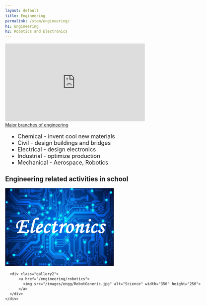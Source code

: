 ```yaml
---
layout: default
title: Engineering
permalink: /stem/engineering/
h1: Engineering
h2: Robotics and Electronics
---
```


<section50>
  <div class="section50left">
    <iframe src="https://www.youtube.com/embed/bipTWWHya8A" scrolling="no" allowfullscreen="" width="450" height="250" frameborder="0"><br/></iframe>
  </div>

  <div class="section50right">
    <a class="h2link" href="https://blog.prepscholar.com/different-types-of-engineering"> Major branches of engineering </a>
    <ul class="yes" style="padding-left:40px; font-size: 18px;"> 
    <li>Chemical - invent cool new materials</li>
    <li>Civil - design buildings and bridges</li>
    <li>Electrical - design electronics</li>
    <li>Industrial - optimize production</li>
    <li>Mechanical - Aerospace, Robotics</li>
    </ul>
  </div>

</section50>

<section50>
  <h2>Engineering related activities in school</h2>

  <div class="navbar2">
    <div class="center" style="width:900px">
      <div class="gallery2">
          <a href="/engineering/electronics">
            <img src="/images/engg/Electronics.jpg" alt="Electronics" width="350" height="250">
          </a>
      </div>
      
      <div class="gallery2">
          <a href="/engineering/robotics">
            <img src="/images/engg/RobotGeneric.jpg" alt="Science" width="350" height="250">
          </a>
      </div>
    </div>
  </div>
</section50>